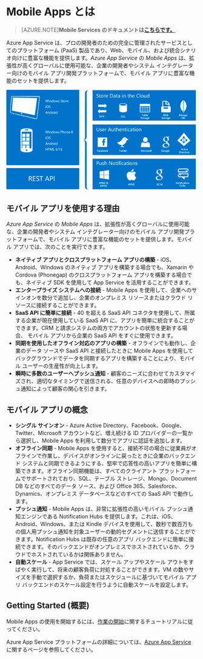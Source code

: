 <properties
	pageTitle="モバイル アプリとは"
	description="App Service が企業のモバイル アプリにもたらす利点について説明します。"
	services="app-service\mobile"
	documentationCenter=""
	authors="kirillg"
	manager="dwrede"
	editor=""/>

<tags
	ms.service="app-service-mobile"
	ms.workload="mobile"
	ms.tgt_pltfrm="mobile-multiple"
	ms.devlang="na"
	ms.topic="hero-article"
	ms.date="02/20/2015"
	ms.author="kirillg"/>

# <a name="getting-started"> </a>Mobile Apps とは

>[AZURE.NOTE]**Mobile Services のドキュメントは[こちらです。](http://azure.microsoft.com/documentation/services/mobile-services/)**

Azure App Service は、プロの開発者のための完全に管理されたサービスとしてのプラットフォーム (PaaS) 製品であり、Web、モバイル、および統合シナリオ向けに豊富な機能を提供します。*Azure App Service* の *Mobile Apps* は、拡張性が高くグローバルに使用可能な、企業の開発者やシステム インテグレーター向けのモバイル アプリ開発プラットフォームで、モバイル アプリに豊富な機能のセットを提供します。

![Mobile Apps](./media/app-service-mobile-value-prop-preview/overview.png)

## モバイル アプリを使用する理由
*Azure App Service* の *Mobile Apps* は、拡張性が高くグローバルに使用可能な、企業の開発者やシステム インテグレーター向けのモバイル アプリ開発プラットフォームで、モバイル アプリに豊富な機能のセットを提供します。モバイル アプリでは、次のことを実行できます。

- **ネイティブ アプリとクロスプラットフォーム アプリの構築** - iOS、Android、Windows のネイティブ アプリを構築する場合でも、Xamarin や Cordova (Phonegap) のクロスプラットフォーム アプリを構築する場合でも、ネイティブ SDK を使用して App Service を活用することができます。  
- **エンタープライズ システムへの接続** - Mobile Apps を使用して、企業へのサインオンを数分で追加し、企業のオンプレミス リソースまたはクラウド リソースに接続することができます。
- **SaaS API に簡単に接続** - 40 を超える SaaS API コネクタを使用して、所属する企業が現在使用している SaaS API に、アプリを簡単に統合することができます。CRM と請求システムの両方でアカウントの状態を更新する場合、 モバイル アプリから企業の SaaS API をすぐに使用できます。
- **同期を使用したオフライン対応のアプリの構築** - オフラインでも動作し、企業のデータ ソースや SaaS API と接続したときに Mobile Apps を使用してバックグラウンドでデータを同期するアプリを構築することにより、モバイル ユーザーの生産性が向上します。
- **瞬時に多数のユーザーへプッシュ通知** - 顧客のニーズに合わせてカスタマイズされ、適切なタイミングで送信される、任意のデバイスへの即時のプッシュ通知によって顧客の関心を引きます。

## モバイル アプリの概念
- **シングル サインオン** - Azure Active Directory、Facebook、Google、Twitter、Microsoft アカウントなど、増え続ける ID プロバイダーの一覧から選択し、Mobile Apps を利用して数分でアプリに認証を追加します。
- **オフライン同期** - Mobile Apps を使用すると、接続不可の場合に従業員がオフラインで作業し、デバイスがオンラインに戻ったときに企業のバックエンド システムと同期できるようにする、堅牢で応答性の高いアプリを簡単に構築できます。オフライン同期機能は、すべてのクライアント プラットフォームでサポートされており、SQL、テーブル ストレージ、Mongo、Document DB などのすべてのデータ ソース、および Office 365、Salesforce、Dynamics、オンプレミス データベースなどのすべての SaaS API で動作します。 
- **プッシュ通知** - Mobile Apps は、非常に拡張性の高いモバイル プッシュ通知エンジンである Notification Hubs を提供します。これは、iOS、Android、Windows、または Kindle デバイスを使用して、数秒で数百万もの個人用プッシュ通知を対象ユーザーの動的セグメントに送信することができます。Notification Hubs は既存の任意のアプリ バックエンドに簡単に接続できます。そのバックエンドがオンプレミスでホストされているか、クラウドでホストされているかは関係ありません。
- **自動スケール** - App Service では、スケール アップやスケール アウトをすばやく実行して、将来の顧客負荷に対処することができます。VM の数やサイズを手動で選択するか、負荷またはスケジュールに基づいてモバイル アプリ バックエンドのスケール設定を行うように自動スケールを設定します。

## Getting Started (概要) ##
Mobile Apps の使用を開始するには、[作業の開始]に関するチュートリアルに従ってください。

Azure App Service プラットフォームの詳細については、[Azure App Service] に関するページを参照してください。


<!-- URLs. -->
[Migrate your Mobile Service to App Service]: app-service-mobile-dotnet-backend-migrating-from-mobile-services-preview.md

[Azure App Service]: app-service-value-prop-what-is.md
[作業の開始]: app-service-mobile-ios-get-started-offline-data-preview.md

[Management Portal]: https://manage.windowsazure.com/
[XCode]: https://go.microsoft.com/fwLink/p/?LinkID=266532
[JavaScript backend version]: mobile-services-ios-get-started.md

<!--HONumber=52-->
